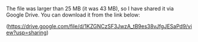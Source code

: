 The file was larger than 25 MB (it was 43 MB), so I have shared it via Google Drive. You can download it from the link below:

(https://drive.google.com/file/d/1KZGNCzSF3JwzA_tB9es38vJfgJESaPd9/view?usp=sharing)
